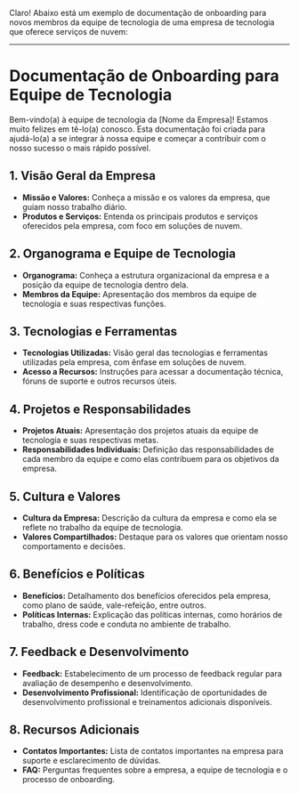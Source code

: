 Claro! Abaixo está um exemplo de documentação de onboarding para novos membros da equipe de tecnologia de uma empresa de tecnologia que oferece serviços de nuvem:

---

# Documentação de Onboarding para Equipe de Tecnologia

Bem-vindo(a) à equipe de tecnologia da [Nome da Empresa]! Estamos muito felizes em tê-lo(a) conosco. Esta documentação foi criada para ajudá-lo(a) a se integrar à nossa equipe e começar a contribuir com o nosso sucesso o mais rápido possível.

## 1. Visão Geral da Empresa

- **Missão e Valores:** Conheça a missão e os valores da empresa, que guiam nosso trabalho diário.
- **Produtos e Serviços:** Entenda os principais produtos e serviços oferecidos pela empresa, com foco em soluções de nuvem.

## 2. Organograma e Equipe de Tecnologia

- **Organograma:** Conheça a estrutura organizacional da empresa e a posição da equipe de tecnologia dentro dela.
- **Membros da Equipe:** Apresentação dos membros da equipe de tecnologia e suas respectivas funções.

## 3. Tecnologias e Ferramentas

- **Tecnologias Utilizadas:** Visão geral das tecnologias e ferramentas utilizadas pela empresa, com ênfase em soluções de nuvem.
- **Acesso a Recursos:** Instruções para acessar a documentação técnica, fóruns de suporte e outros recursos úteis.

## 4. Projetos e Responsabilidades

- **Projetos Atuais:** Apresentação dos projetos atuais da equipe de tecnologia e suas respectivas metas.
- **Responsabilidades Individuais:** Definição das responsabilidades de cada membro da equipe e como elas contribuem para os objetivos da empresa.

## 5. Cultura e Valores

- **Cultura da Empresa:** Descrição da cultura da empresa e como ela se reflete no trabalho da equipe de tecnologia.
- **Valores Compartilhados:** Destaque para os valores que orientam nosso comportamento e decisões.

## 6. Benefícios e Políticas

- **Benefícios:** Detalhamento dos benefícios oferecidos pela empresa, como plano de saúde, vale-refeição, entre outros.
- **Políticas Internas:** Explicação das políticas internas, como horários de trabalho, dress code e conduta no ambiente de trabalho.

## 7. Feedback e Desenvolvimento

- **Feedback:** Estabelecimento de um processo de feedback regular para avaliação de desempenho e desenvolvimento.
- **Desenvolvimento Profissional:** Identificação de oportunidades de desenvolvimento profissional e treinamentos adicionais disponíveis.

## 8. Recursos Adicionais

- **Contatos Importantes:** Lista de contatos importantes na empresa para suporte e esclarecimento de dúvidas.
- **FAQ:** Perguntas frequentes sobre a empresa, a equipe de tecnologia e o processo de onboarding.


